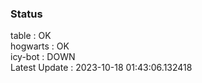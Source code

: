 ### Status


table : OK  
hogwarts : OK  
icy-bot : DOWN  
Latest Update : 2023-10-18 01:43:06.132418
